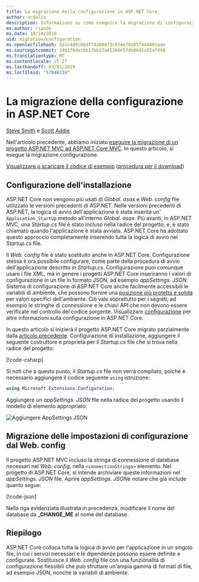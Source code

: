 ```yaml
---
title: La migrazione della configurazione in ASP.NET Core
author: ardalis
description: Informazioni su come eseguire la migrazione di configurazione da un progetto ASP.NET MVC per un progetto ASP.NET Core MVC.
ms.author: riande
ms.date: 10/14/2016
uid: migration/configuration
ms.openlocfilehash: 5a1c4d0cbbdf74a00073c654e78a05f44948caae
ms.sourcegitcommit: 24b1f6decbb17bb22a45166e5fdb0845c65af498
ms.translationtype: MT
ms.contentlocale: it-IT
ms.lasthandoff: 03/01/2019
ms.locfileid: "57048238"
---
```

# <a name="migrate-configuration-to-aspnet-core"></a>La migrazione della configurazione in ASP.NET Core

[Steve Smith](https://ardalis.com/) e [Scott Addie](https://scottaddie.com)

Nell'articolo precedente, abbiamo iniziato [eseguire la migrazione di un progetto ASP.NET MVC ad ASP.NET Core MVC](xref:migration/mvc). In questo articolo, si esegue la migrazione configurazione.

[Visualizzare o scaricare il codice di esempio](https://github.com/aspnet/Docs/tree/master/aspnetcore/migration/configuration/samples) ([procedura per il download](xref:index#how-to-download-a-sample))

## <a name="setup-configuration"></a>Configurazione dell'installazione

ASP.NET Core non vengono più usati di *Global. asax* e *Web. config* file utilizzato le versioni precedenti di ASP.NET. Nelle versioni precedenti di ASP.NET, la logica di avvio dell'applicazione è stata inserita un' `Application_StartUp` metodo all'interno *Global. asax*. Più avanti, in ASP.NET MVC, una *Startup.cs* file è stato incluso nella radice del progetto; e, è stato chiamato quando l'applicazione è stata avviata. ASP.NET Core ha adottato questo approccio completamente inserendo tutta la logica di avvio nel *Startup.cs* file.

Il *Web. config* file è stato sostituito anche in ASP.NET Core. Configurazione stessa è ora possibile configurare, come parte della procedura di avvio dell'applicazione descritto in *Startup.cs*. Configurazione puoi comunque usare i file XML, ma in genere i progetti ASP.NET Core inseriranno i valori di configurazione in un file in formato JSON, ad esempio *appSettings. JSON*. Sistema di configurazione di ASP.NET Core anche facilmente accessibili le variabili di ambiente, che possono fornire una [posizione più protetta e solida](xref:security/app-secrets) per valori specifici dell'ambiente. Ciò vale soprattutto per i segreti, ad esempio le stringhe di connessione e le chiavi API che non devono essere verificate nel controllo del codice sorgente. Visualizzare [configurazione](xref:fundamentals/configuration/index) per altre informazioni sulla configurazione in ASP.NET Core.

In questo articolo si inizierà il progetto ASP.NET Core migrato parzialmente dalla [articolo precedente](xref:migration/mvc). Configurazione di installazione, aggiungere il seguente costruttore e proprietà per il *Startup.cs* file che si trova nella radice del progetto:

[!code-csharp[](configuration/samples/WebApp1/src/WebApp1/Startup.cs?range=11-16)]

Si noti che a questo punto, il *Startup.cs* file non verrà compilato, poiché è necessario aggiungere il codice seguente `using` istruzione:

```csharp
using Microsoft.Extensions.Configuration;
```

Aggiungere un *appSettings. JSON* file nella radice del progetto usando il modello di elemento appropriato:

![Aggiungere AppSettings JSON](configuration/_static/add-appsettings-json.png)

## <a name="migrate-configuration-settings-from-webconfig"></a>Migrazione delle impostazioni di configurazione dal Web. config

Il progetto ASP.NET MVC incluso la stringa di connessione di database necessari nel *Web. config*, nella `<connectionStrings>` elemento. Nel progetto di ASP.NET Core, si intende archiviare queste informazioni nel *appSettings. JSON* file. Aprire *appSettings. JSON*e notare che già include quanto segue:

[!code-json[](../migration/configuration/samples/WebApp1/src/WebApp1/appsettings.json?highlight=4)]

Nella riga evidenziata illustrata in precedenza, modificare il nome del database da **_CHANGE_ME** al nome del database.

## <a name="summary"></a>Riepilogo

ASP.NET Core colloca tutta la logica di avvio per l'applicazione in un singolo file, in cui i servizi necessari e le dipendenze possono essere definite e configurate. Sostituisce il *Web. config* file con una funzionalità di configurazione flessibili che può sfruttare un'ampia gamma di formati di file, ad esempio JSON, nonché le variabili di ambiente.
